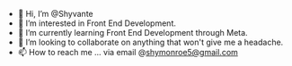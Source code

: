 - 👋 Hi, I’m @Shyvante
- 👀 I’m interested in Front End Development.
- 🌱 I’m currently learning Front End Development through Meta.
- 💞️ I’m looking to collaborate on anything that won't give me a headache.
- 📫 How to reach me ... via email @shymonroe5@gmail.com

<!---
Shyvante/Shyvante is a ✨ special ✨ repository because its `README.md` (this file) appears on your GitHub profile.
You can click the Preview link to take a look at your changes.
--->
